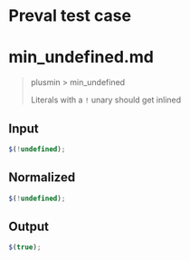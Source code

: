 # Preval test case

# min_undefined.md

> plusmin > min_undefined
>
> Literals with a `!` unary should get inlined

## Input

`````js filename=intro
$(!undefined);
`````

## Normalized

`````js filename=intro
$(!undefined);
`````

## Output

`````js filename=intro
$(true);
`````
